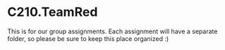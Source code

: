 # C210.TeamRed
This is for our group assignments. Each assignment will have a separate folder, so please be sure to keep this place organized :)